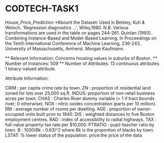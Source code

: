 # CODTECH-TASK1
House_Price_Prediction
*Abount the Dataset: Used in Belsley, Kuh & Welsch, 'Regression diagnostics …', Wiley,1980. N.B. Various transformations are used in the table on pages 244-261. Quinlan (1993). Combining Instance-Based and Model-Based Learning. In Proceedings on the Tenth International Conference of Machine Learning, 236-243, University of Massachusetts, Amherst. Morgan Kaufmann.

** Relevant Information: Concerns housing values in suburbs of Boston. ** Number of Instances: 509 ** Number of Attributes: 13 continuous attributes 1 binary-valued attribute.

Attribute Information:

CRIM : per capita crime rate by town.
ZN : proportion of residential land zoned for lots over 25,000 sq.ft.
INDUS: proportion of non-retail business acres per town.
CHAS : Charles River dummy variable (= 1 if tract bounds river; 0 otherwise).
NOX : nitric oxides concentration (parts per 10 million).
RM : average number of rooms per dwelling.
AGE : proportion of owner-occupied units built prior to 1940.
DIS : weighted distances to five Boston employment centres.
RAD : index of accessibility to radial highways.
TAX : full-value property-tax rate per $10,000.
PTRATIO : pupil-teacher ratio by town.
B : 1000(Bk - 0.63)^2 where Bk is the proportion of blacks by town.
LSTAT: % lower status of the population.
price:the price of the data
